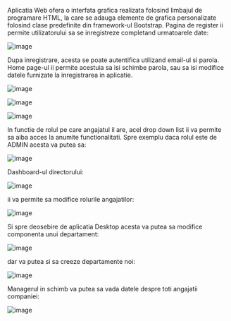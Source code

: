 Aplicatia Web ofera o interfata grafica realizata folosind limbajul de programare HTML, la care se adauga elemente de grafica personalizate 
folosind clase predefinite din framework-ul Bootstrap.
Pagina de register ii permite utilizatorului sa se inregistreze completand urmatoarele date:

![image](https://github.com/constantinescu-ciprian-30127/EmployeeManagementWebAPP/assets/92230508/c53716e8-3d98-4f3f-bc84-61d26da1e583)


Dupa inregistrare, acesta se poate autentifica utilizand email-ul si parola. Home page-ul ii permite acestuia sa isi schimbe parola, sau sa isi modifice datele furnizate la inregistrarea in aplicatie. 
 

![image](https://github.com/constantinescu-ciprian-30127/EmployeeManagementWebAPP/assets/92230508/94dd9794-9d29-4d02-ba64-66edd4b295aa)


 ![image](https://github.com/constantinescu-ciprian-30127/EmployeeManagementWebAPP/assets/92230508/2daede89-7171-4cf0-972c-03dcc7290320)


![image](https://github.com/constantinescu-ciprian-30127/EmployeeManagementWebAPP/assets/92230508/110457c3-0984-4ba8-8f54-be3d5ccdfab0)

In functie de rolul pe care angajatul il are, acel drop down list ii va permite sa aiba acces la anumite functionalitati. Spre exemplu daca rolul este de ADMIN acesta va putea sa:

![image](https://github.com/constantinescu-ciprian-30127/EmployeeManagementWebAPP/assets/92230508/33183d6a-2f45-4fc2-87f0-7256e82f84b2)

Dashboard-ul directorului: 

![image](https://github.com/constantinescu-ciprian-30127/EmployeeManagementWebAPP/assets/92230508/35e5cd54-de1f-4e26-986c-25f4b3ceebc8)


ii va permite sa modifice rolurile angajatilor:

![image](https://github.com/constantinescu-ciprian-30127/EmployeeManagementWebAPP/assets/92230508/2e96845a-29be-4332-bff5-c9e4144a0ddb)


Si spre deosebire de aplicatia Desktop acesta va putea sa modifice componenta unui departament:

 
![image](https://github.com/constantinescu-ciprian-30127/EmployeeManagementWebAPP/assets/92230508/74357166-dfa6-4baf-b288-ce21864ebf1e)

dar va putea si sa creeze departamente noi:

 ![image](https://github.com/constantinescu-ciprian-30127/EmployeeManagementWebAPP/assets/92230508/05a9d5e9-686b-4509-8376-a8e2b4c2b369)


Managerul in schimb va putea sa vada datele despre toti angajatii companiei:
 
 ![image](https://github.com/constantinescu-ciprian-30127/EmployeeManagementWebAPP/assets/92230508/c43502e9-4388-4bf3-819e-228f46658fb6)

